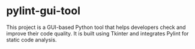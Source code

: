 # pylint-gui-tool
This project is a GUI-based Python tool that helps developers check and improve their code quality. It is built using Tkinter and integrates Pylint for static code analysis.
